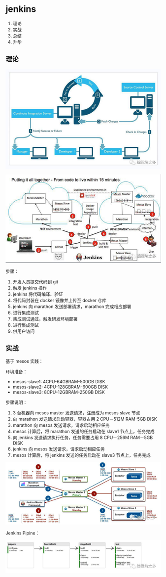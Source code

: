 # jenkins

1. 理论
2. 实战
3. 总结
4. 升华



## 理论

![x](./Resources/jenkins01.png)

![x](./Resources/jenkins02.png)

步骤：

1. 开发人员提交代码到 git
2. 触发 jenkins 操作
3. jenkins 将代码编译、验证
4. 将代码封装在 docker 镜像并上传至 docker 仓库
5. jenkins 向 marathon 发送部署请求，marathon 完成相应部署
6. 进行集成测试
7. 集成测试通过，触发研发环境部署
8. 进行集成测试
9. 供用户访问



## 实战

基于 mesos 实践：

环境准备：

- mesos-slave1: 4CPU-64GBRAM-500GB DISK
- mesos-slave2: 4CPU-128GBRAM-600GB DISK
- mesos-slave3: 8CPU-12GBRAM-250GB DISK

步骤说明：

1. 3 台机器向 mesos master 发送请求，注册成为 mesos slave 节点
2. 向 marathon 发送请求启动容器，容器占用 2 CPU－512M RAM-5GB DISK
3. marathon 向 mesos 发送请求，请求启动相应任务
4. mesos 计算后，将 marathon 发送的任务启动在 slave1 节点上，任务完成
5. 向 jenkins 发送请求执行任务，任务需要占用 8 CPU－256M RAM－5GB DISK
6. jenkins 向 mesos 发送请求，请求启动相应任务
7. mesos 计算后，将 jenkins 发送的任务启动在 slave3 节点上，任务完成

![x](./Resources/jenkins03.png)

Jenkins Pipine：

![x](./Resources/jenkins04.png)